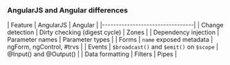 ### AngularJS and Angular differences

| Feature | AngularJS | Angular |
|---------------------------------|
| Change detection | Dirty checking (digest cycle) | Zones |
| Dependency injection | Parameter names | Parameter types |
| Forms | `name` exposed metadata | ngForm, ngControl, #trvs |
| Events | `$broadcast()` and `$emit()` on `$scope` | @Input() and @Output() |
| Data formatting | Filters | Pipes |